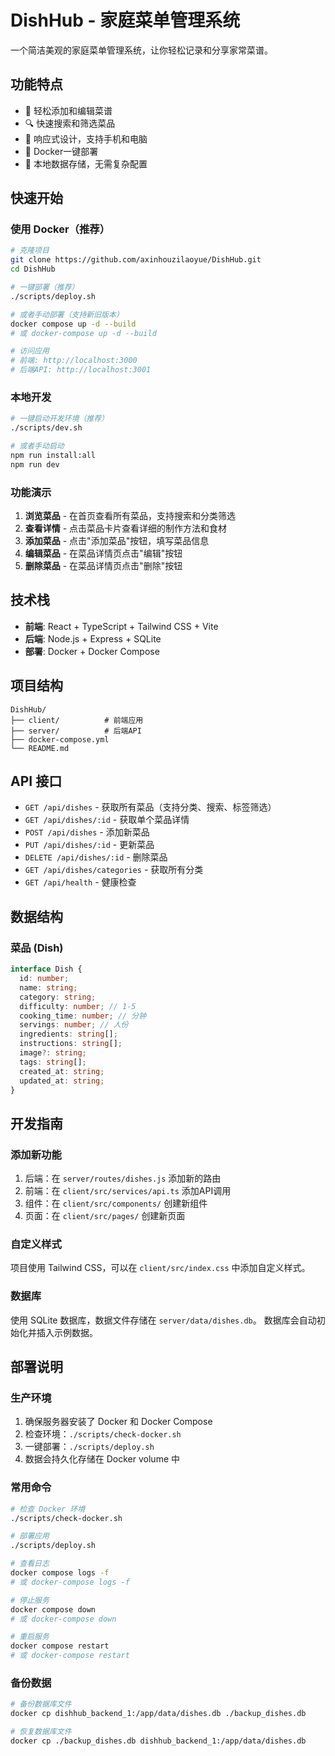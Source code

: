 # DishHub - 家庭菜单管理系统

一个简洁美观的家庭菜单管理系统，让你轻松记录和分享家常菜谱。

## 功能特点

- 📝 轻松添加和编辑菜谱
- 🔍 快速搜索和筛选菜品
- 📱 响应式设计，支持手机和电脑
- 🐳 Docker一键部署
- 💾 本地数据存储，无需复杂配置

## 快速开始

### 使用 Docker（推荐）

```bash
# 克隆项目
git clone https://github.com/axinhouzilaoyue/DishHub.git
cd DishHub

# 一键部署（推荐）
./scripts/deploy.sh

# 或者手动部署（支持新旧版本）
docker compose up -d --build
# 或 docker-compose up -d --build

# 访问应用
# 前端: http://localhost:3000
# 后端API: http://localhost:3001
```

### 本地开发

```bash
# 一键启动开发环境（推荐）
./scripts/dev.sh

# 或者手动启动
npm run install:all
npm run dev
```

### 功能演示

1. **浏览菜品** - 在首页查看所有菜品，支持搜索和分类筛选
2. **查看详情** - 点击菜品卡片查看详细的制作方法和食材
3. **添加菜品** - 点击"添加菜品"按钮，填写菜品信息
4. **编辑菜品** - 在菜品详情页点击"编辑"按钮
5. **删除菜品** - 在菜品详情页点击"删除"按钮

## 技术栈

- **前端**: React + TypeScript + Tailwind CSS + Vite
- **后端**: Node.js + Express + SQLite
- **部署**: Docker + Docker Compose

## 项目结构

```
DishHub/
├── client/          # 前端应用
├── server/          # 后端API
├── docker-compose.yml
└── README.md
```

## API 接口

- `GET /api/dishes` - 获取所有菜品（支持分类、搜索、标签筛选）
- `GET /api/dishes/:id` - 获取单个菜品详情
- `POST /api/dishes` - 添加新菜品
- `PUT /api/dishes/:id` - 更新菜品
- `DELETE /api/dishes/:id` - 删除菜品
- `GET /api/dishes/categories` - 获取所有分类
- `GET /api/health` - 健康检查

## 数据结构

### 菜品 (Dish)
```typescript
interface Dish {
  id: number;
  name: string;
  category: string;
  difficulty: number; // 1-5
  cooking_time: number; // 分钟
  servings: number; // 人份
  ingredients: string[];
  instructions: string[];
  image?: string;
  tags: string[];
  created_at: string;
  updated_at: string;
}
```

## 开发指南

### 添加新功能
1. 后端：在 `server/routes/dishes.js` 添加新的路由
2. 前端：在 `client/src/services/api.ts` 添加API调用
3. 组件：在 `client/src/components/` 创建新组件
4. 页面：在 `client/src/pages/` 创建新页面

### 自定义样式
项目使用 Tailwind CSS，可以在 `client/src/index.css` 中添加自定义样式。

### 数据库
使用 SQLite 数据库，数据文件存储在 `server/data/dishes.db`。
数据库会自动初始化并插入示例数据。

## 部署说明

### 生产环境
1. 确保服务器安装了 Docker 和 Docker Compose
2. 检查环境：`./scripts/check-docker.sh`
3. 一键部署：`./scripts/deploy.sh`
4. 数据会持久化存储在 Docker volume 中

### 常用命令
```bash
# 检查 Docker 环境
./scripts/check-docker.sh

# 部署应用
./scripts/deploy.sh

# 查看日志
docker compose logs -f
# 或 docker-compose logs -f

# 停止服务
docker compose down
# 或 docker-compose down

# 重启服务
docker compose restart
# 或 docker-compose restart
```

### 备份数据
```bash
# 备份数据库文件
docker cp dishhub_backend_1:/app/data/dishes.db ./backup_dishes.db

# 恢复数据库文件
docker cp ./backup_dishes.db dishhub_backend_1:/app/data/dishes.db
```
